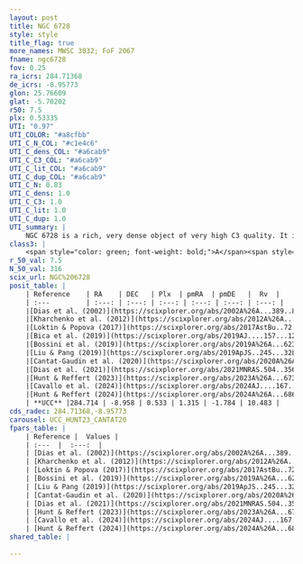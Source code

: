```yaml
---
layout: post
title: NGC 6728
style: style
title_flag: true
more_names: MWSC 3032; FoF 2067
fname: ngc6728
fov: 0.25
ra_icrs: 284.71368
de_icrs: -8.95773
glon: 25.76609
glat: -5.70202
r50: 7.5
plx: 0.53335
UTI: "0.97"
UTI_COLOR: "#a8cfbb"
UTI_C_N_COL: "#c1e4c6"
UTI_C_dens_COL: "#a6cab9"
UTI_C_C3_COL: "#a6cab9"
UTI_C_lit_COL: "#a6cab9"
UTI_C_dup_COL: "#a6cab9"
UTI_C_N: 0.83
UTI_C_dens: 1.0
UTI_C_C3: 1.0
UTI_C_lit: 1.0
UTI_C_dup: 1.0
UTI_summary: |
    NGC 6728 is a rich, very dense object of very high C3 quality. It is very well-studied in the literature.
class3: |
    <span style="color: green; font-weight: bold;">A</span><span style="color: green; font-weight: bold;">A</span>
r_50_val: 7.5
N_50_val: 316
scix_url: NGC%206728
posit_table: |
    | Reference    | RA    | DEC   | Plx  | pmRA  | pmDE   |  Rv  |
    | :---         | :---: | :---: | :---: | :---: | :---: | :---: |
    |[Dias et al. (2002)](https://scixplorer.org/abs/2002A%26A...389..871D) | 284.683 | -8.97 | -- | -0.78 | -5.95 | -- |
    |[Kharchenko et al. (2012)](https://scixplorer.org/abs/2012A%26A...543A.156K) | 284.685 | -8.965 | -- | 1.92 | -2.1 | -- |
    |[Loktin & Popova (2017)](https://scixplorer.org/abs/2017AstBu..72..257L) | 284.685 | -8.97 | -- | 0.487 | -6.689 | -- |
    |[Bica et al. (2019)](https://scixplorer.org/abs/2019AJ....157...12B) | 284.701 | -8.966 | -- | -- | -- | -- |
    |[Bossini et al. (2019)](https://scixplorer.org/abs/2019A%26A...623A.108B) | 284.715 | -8.953 | -- | -- | -- | -- |
    |[Liu & Pang (2019)](https://scixplorer.org/abs/2019ApJS..245...32L) | 284.701 | -8.957 | 0.549 | 1.278 | -1.764 | -- |
    |[Cantat-Gaudin et al. (2020)](https://scixplorer.org/abs/2020A%26A...640A...1C) | 284.715 | -8.953 | 0.536 | 1.312 | -1.76 | -- |
    |[Dias et al. (2021)](https://scixplorer.org/abs/2021MNRAS.504..356D) | 284.718 | -8.946 | 0.54 | 1.308 | -1.755 | 11.855 |
    |[Hunt & Reffert (2023)](https://scixplorer.org/abs/2023A%26A...673A.114H) | 284.691 | -8.956 | 0.538 | 1.323 | -1.799 | 9.353 |
    |[Cavallo et al. (2024)](https://scixplorer.org/abs/2024AJ....167...12C) | 284.716 | -8.959 | 0.538 | -- | -- | -- |
    |[Hunt & Reffert (2024)](https://scixplorer.org/abs/2024A%26A...686A..42H) | 284.691 | -8.956 | 0.538 | 1.323 | -1.799 | 9.353 |
    | **UCC** |284.714 | -8.958 | 0.533 | 1.315 | -1.784 | 10.483 | 
cds_radec: 284.71368,-8.95773
carousel: UCC_HUNT23_CANTAT20
fpars_table: |
    | Reference |  Values |
    | :---  |  :---:  |
    | [Dias et al. (2002)](https://scixplorer.org/abs/2002A%26A...389..871D) | `E(B-V)=0.15, Dist=1000.0, Age=8.93` |
    | [Kharchenko et al. (2012)](https://scixplorer.org/abs/2012A%26A...543A.156K) | `e_bv=0.125, distance=1127, log_age=8.95` |
    | [Loktin & Popova (2017)](https://scixplorer.org/abs/2017AstBu..72..257L) | `E(B-V)=0.408, Dmod=12.618, logt=8.0` |
    | [Bossini et al. (2019)](https://scixplorer.org/abs/2019A%26A...623A.108B) | `AV=0.715, Dist=11.035, logA=8.768, Fe/H=0.0` |
    | [Liu & Pang (2019)](https://scixplorer.org/abs/2019ApJS..245...32L) | `Age=0.676, Z=0.25` |
    | [Cantat-Gaudin et al. (2020)](https://scixplorer.org/abs/2020A%26A...640A...1C) | `AVNN=0.84, DMNN=11.31, AgeNN=8.78` |
    | [Dias et al. (2021)](https://scixplorer.org/abs/2021MNRAS.504..356D) | `Av=0.871, Dist=1561, logage=8.796, [Fe/H]=0.0` |
    | [Hunt & Reffert (2023)](https://scixplorer.org/abs/2023A%26A...673A.114H) | `AV50=0.622, diffAV50=0.307, MOD50=11.221, logAge50=8.724` |
    | [Cavallo et al. (2024)](https://scixplorer.org/abs/2024AJ....167...12C) | `AV50=1.08, dMod50=11.25, logAge50=8.61, [Fe/H]50=0.15` |
    | [Hunt & Reffert (2024)](https://scixplorer.org/abs/2024A%26A...686A..42H) | `MassJ=1281.81` |
shared_table: |
    
---
```

